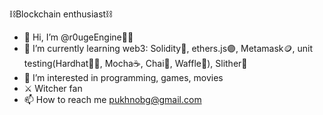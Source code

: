 ⛓️Blockchain enthusiast⛓️
- 👋 Hi, I’m @r0ugeEngine🧑‍🦱
- 📖 I’m currently learning web3: Solidity🗿, ethers.js🟣, Metamask🪙, unit testing(Hardhat👷‍♂️, Mocha☕, Chai🍃, Waffle🧇), Slither🐍
- 👀 I’m interested in programming, games, movies
- ⚔️ Witcher fan
- 📫 How to reach me pukhnobg@gmail.com

<!---
r0uge-exe/r0uge-exe is a ✨ special ✨ repository because its `README.md` (this file) appears on your GitHub profile.
You can click the Preview link to take a look at your changes.
--->
